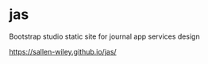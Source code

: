 # jas
Bootstrap studio static site for journal app services design

https://sallen-wiley.github.io/jas/ 
